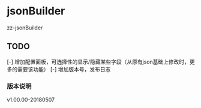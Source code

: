 # jsonBuilder
zz-jsonBuilder

## TODO
[-] 增加配置面板，可选择性的显示/隐藏某些字段（从原有json基础上修改时，更多的需要该功能）
[-] 增加版本号，发布日志

### 版本说明
v1.00.00-20180507

